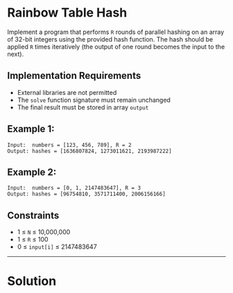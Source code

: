 # Rainbow Table Hash
Implement a program that performs `R` rounds of parallel hashing on an array of 32-bit integers using the provided hash function.
The hash should be applied `R` times iteratively (the output of one round becomes the input to the next).

## Implementation Requirements
- External libraries are not permitted
- The `solve` function signature must remain unchanged
- The final result must be stored in array `output`

## Example 1:
```
Input:  numbers = [123, 456, 789], R = 2
Output: hashes = [1636807824, 1273011621, 2193987222]
```

## Example 2:
```
Input:  numbers = [0, 1, 2147483647], R = 3
Output: hashes = [96754810, 3571711400, 2006156166]
```

## Constraints
- 1 ≤ `N` ≤ 10,000,000
- 1 ≤ `R` ≤ 100
- 0 ≤ `input[i]` ≤ 2147483647

---
# Solution
